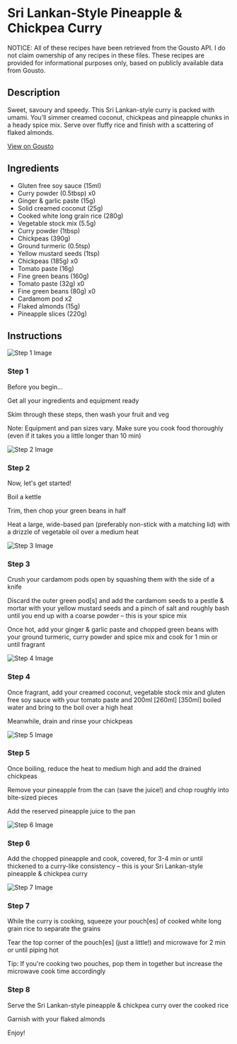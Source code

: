 # Sri Lankan-Style Pineapple & Chickpea Curry

NOTICE: All of these recipes have been retrieved from the Gousto API. I do not claim ownership of any recipes in these files. These recipes are provided for informational purposes only, based on publicly available data from Gousto.

## Description

Sweet, savoury and speedy. This Sri Lankan-style curry is packed with umami. You’ll simmer creamed coconut, chickpeas and pineapple chunks in a heady spice mix. Serve over fluffy rice and finish with a scattering of flaked almonds.

[View on Gousto](https://www.gousto.co.uk/recipes/cookbook/sri-lankan-style-pineapple-chickpea-curry)

## Ingredients

- Gluten free soy sauce (15ml)
- Curry powder (0.5tbsp) x0
- Ginger & garlic paste (15g)
- Solid creamed coconut (25g)
- Cooked white long grain rice (280g)
- Vegetable stock mix (5.5g)
- Curry powder (1tbsp)
- Chickpeas (390g)
- Ground turmeric (0.5tsp)
- Yellow mustard seeds (1tsp)
- Chickpeas (185g) x0
- Tomato paste (16g)
- Fine green beans (160g)
- Tomato paste (32g) x0
- Fine green beans (80g) x0
- Cardamom pod x2
- Flaked almonds (15g)
- Pineapple slices (220g)

## Instructions

![Step 1 Image](https://production-media.gousto.co.uk/cms/recipe-step-image/Admin10mm-Step-1-1730106794141-x200.jpg)

### Step 1

Before you begin...

Get all your ingredients and equipment ready

Skim through these steps, then wash your fruit and veg

Note: Equipment and pan sizes vary. Make sure you cook food thoroughly (even if it takes you a little longer than 10 min)

![Step 2 Image](https://production-media.gousto.co.uk/cms/recipe-step-image/Step-2-1677854261348-x200.jpg)

### Step 2

Now, let's get started!

Boil a kettle

Trim, then chop your green beans in half

Heat a large, wide-based pan (preferably non-stick with a matching lid) with a drizzle of vegetable oil over a medium heat

![Step 3 Image](https://production-media.gousto.co.uk/cms/recipe-step-image/Step-3-1677854271407-x200.jpg)

### Step 3

Crush your cardamom pods open by squashing them with the side of a knife

Discard the outer green pod[s] and add the cardamom seeds to a pestle & mortar with your yellow mustard seeds and a pinch of salt and roughly bash until you end up with a coarse powder – this is your spice mix

Once hot, add your ginger & garlic paste and chopped green beans with your ground turmeric, curry powder and spice mix and cook for 1 min or until fragrant

![Step 4 Image](https://production-media.gousto.co.uk/cms/recipe-step-image/Step-4-1677854281467-x200.jpg)

### Step 4

Once fragrant, add your creamed coconut, vegetable stock mix and gluten free soy sauce with your tomato paste and 200ml <span class="text-purple">[260ml] </span><span class="text-danger">[350ml] </span>boiled water and bring to the boil over a high heat

Meanwhile, drain and rinse your chickpeas

![Step 5 Image](https://production-media.gousto.co.uk/cms/recipe-step-image/Step-5-1677854294534-x200.jpg)

### Step 5

Once boiling, reduce the heat to medium high and add the drained chickpeas

Remove your pineapple from the can (save the juice!) and chop roughly into bite-sized pieces

Add the reserved pineapple juice to the pan

![Step 6 Image](https://production-media.gousto.co.uk/cms/recipe-step-image/Step-6-1677854304558-x200.jpg)

### Step 6

Add the chopped pineapple and cook, covered, for 3-4 min or until thickened to a curry-like consistency – this is your Sri Lankan-style pineapple & chickpea curry

![Step 7 Image](https://production-media.gousto.co.uk/cms/recipe-step-image/Step-7-1677854313164-x200.jpg)

### Step 7

While the curry is cooking, squeeze your pouch[es] of cooked white long grain rice to separate the grains

Tear the top corner of the pouch[es] (just a little!) and microwave for 2 min or until piping hot

Tip: If you're cooking two pouches, pop them in together but increase the microwave cook time accordingly

### Step 8

Serve the Sri Lankan-style pineapple & chickpea curry over the cooked rice

Garnish with your flaked almonds

Enjoy!


